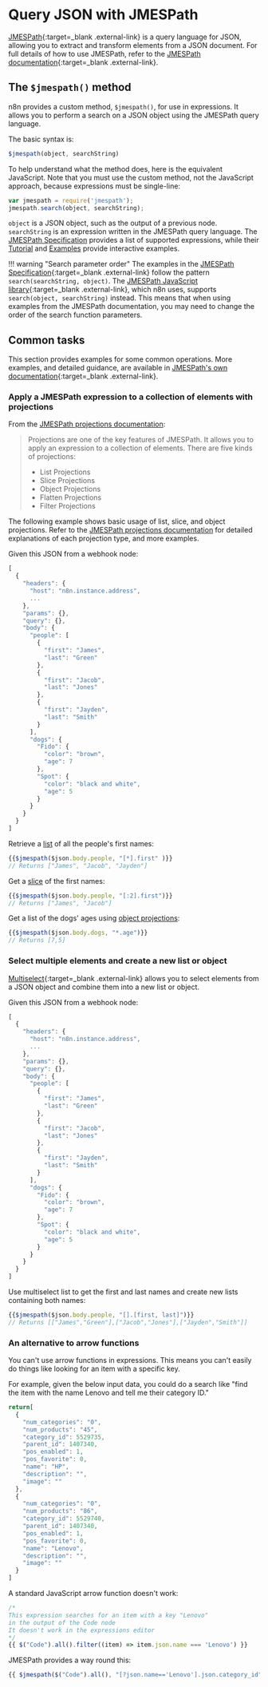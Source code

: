 # Query JSON with JMESPath

[JMESPath](https://jmespath.org/){:target=_blank .external-link} is a query language for JSON, allowing you to extract and transform elements from a JSON document. For full details of how to use JMESPath, refer to the [JMESPath documentation](https://jmespath.org/tutorial.html){:target=_blank .external-link}.

## The `$jmespath()` method

n8n provides a custom method, `$jmespath()`, for use in expressions. It allows you to perform a search on a JSON object using the JMESPath query language.

The basic syntax is: 


```js
$jmespath(object, searchString)
```


To help understand what the method does, here is the equivalent JavaScript. Note that you must use the custom method, not the JavaScript approach, because expressions must be single-line:


```js
var jmespath = require('jmespath');
jmespath.search(object, searchString);
```


`object` is a JSON object, such as the output of a previous node. `searchString` is an expression written in the JMESPath query language. The [JMESPath Specification](https://jmespath.org/specification.html#jmespath-specification) provides a list of supported expressions, while their [Tutorial](https://jmespath.org/tutorial.html) and [Examples](https://jmespath.org/examples.html) provide interactive examples.

!!! warning "Search parameter order"
    The examples in the [JMESPath Specification](https://jmespath.org/specification.html#jmespath-specification){:target=_blank .external-link} follow the pattern `search(searchString, object)`. The [JMESPath JavaScript library](https://github.com/jmespath/jmespath.js/){:target=_blank .external-link}, which n8n uses, supports `search(object, searchString)` instead. This means that when using examples from the JMESPath documentation, you may need to change the order of the search function parameters.


## Common tasks

This section provides examples for some common operations. More examples, and detailed guidance, are available in [JMESPath's own documentation](https://jmespath.org/tutorial.html){:target=_blank .external-link}.

### Apply a JMESPath expression to a collection of elements with projections

From the [JMESPath projections documentation](https://jmespath.org/tutorial.html#projections):

> Projections are one of the key features of JMESPath. It allows you to apply an expression to a collection of elements. There are five kinds of projections:
> 
> * List Projections
> * Slice Projections
> * Object Projections
> * Flatten Projections
> * Filter Projections

The following example shows basic usage of list, slice, and object projections. Refer to the [JMESPath projections documentation](https://jmespath.org/tutorial.html#projections) for detailed explanations of each projection type, and more examples.

Given this JSON from a webhook node:


```js
[
  {
    "headers": {
      "host": "n8n.instance.address",
      ...
    },
    "params": {},
    "query": {},
    "body": {
      "people": [
        {
          "first": "James",
          "last": "Green"
        },
        {
          "first": "Jacob",
          "last": "Jones"
        },
        {
          "first": "Jayden",
          "last": "Smith"
        }
      ],
      "dogs": {
        "Fido": {
          "color": "brown",
          "age": 7
        },
        "Spot": {
          "color": "black and white",
          "age": 5
        }
      }
    }
  }
]

```


Retrieve a [list](https://jmespath.org/tutorial.html#list-and-slice-projections) of all the people's first names:


```js
{{$jmespath($json.body.people, "[*].first" )}}
// Returns ["James", "Jacob", "Jayden"]
```


Get a [slice](https://jmespath.org/tutorial.html#list-and-slice-projections) of the first names:


```js
{{$jmespath($json.body.people, "[:2].first")}}
// Returns ["James", "Jacob"]
```

Get a list of the dogs' ages using [object projections](https://jmespath.org/tutorial.html#object-projections):


```js
{{$jmespath($json.body.dogs, "*.age")}}
// Returns [7,5]
```


### Select multiple elements and create a new list or object

[Multiselect](https://jmespath.org/tutorial.html#multiselect){:target=_blank .external-link} allows you to select elements from a JSON object and combine them into a new list or object.

Given this JSON from a webhook node:


```js
[
  {
    "headers": {
      "host": "n8n.instance.address",
      ...
    },
    "params": {},
    "query": {},
    "body": {
      "people": [
        {
          "first": "James",
          "last": "Green"
        },
        {
          "first": "Jacob",
          "last": "Jones"
        },
        {
          "first": "Jayden",
          "last": "Smith"
        }
      ],
      "dogs": {
        "Fido": {
          "color": "brown",
          "age": 7
        },
        "Spot": {
          "color": "black and white",
          "age": 5
        }
      }
    }
  }
]

```


Use multiselect list to get the first and last names and create new lists containing both names:


```js
{{$jmespath($json.body.people, "[].[first, last]")}}
// Returns [["James","Green"],["Jacob","Jones"],["Jayden","Smith"]]
```



### An alternative to arrow functions

You can't use arrow functions in expressions. This means you can't easily do things like looking for an item with a specific key.

For example, given the below input data, you could do a search like "find the item with the name Lenovo and tell me their category ID."

```js
return[
  {
    "num_categories": "0",
    "num_products": "45",
    "category_id": 5529735,
    "parent_id": 1407340,
    "pos_enabled": 1,
    "pos_favorite": 0,
    "name": "HP",
    "description": "",
    "image": ""
  },
  {
    "num_categories": "0",
    "num_products": "86",
    "category_id": 5529740,
    "parent_id": 1407340,
    "pos_enabled": 1,
    "pos_favorite": 0,
    "name": "Lenovo",
    "description": "",
    "image": ""
  }
]
```

A standard JavaScript arrow function doesn't work:

```js
/* 
This expression searches for an item with a key "Lenovo"
in the output of the Code node
It doesn't work in the expressions editor 
*/
{{ $("Code").all().filter((item) => item.json.name === 'Lenovo') }}
```

JMESPath provides a way round this:

```js
{{ $jmespath($("Code").all(), "[?json.name=='Lenovo'].json.category_id") }}
```
